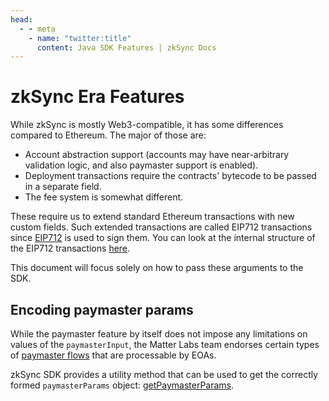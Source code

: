 ```yaml
---
head:
  - - meta
    - name: "twitter:title"
      content: Java SDK Features | zkSync Docs
---
```


# zkSync Era Features

While zkSync is mostly Web3-compatible, it has some differences compared to Ethereum. The major of those are:

- Account abstraction support (accounts may have near-arbitrary validation logic, and also paymaster support is enabled).
- Deployment transactions require the contracts' bytecode to be passed in a separate field.
- The fee system is somewhat different.

These require us to extend standard Ethereum transactions with new custom fields. Such extended transactions are called EIP712 transactions since
[EIP712](https://eips.ethereum.org/EIPS/eip-712) is used to sign them. You can look at the internal structure of the EIP712 transactions [here](../../../zk-stack/concepts/transaction-lifecycle.md#eip-712-0x71).

This document will focus solely on how to pass these arguments to the SDK.

## Encoding paymaster params

While the paymaster feature by itself does not impose any limitations on values of the `paymasterInput`, the Matter Labs team endorses certain types of [paymaster flows](../../developer-reference/account-abstraction.md#built-in-paymaster-flows) that are processable by EOAs.

zkSync SDK provides a utility method that can be used to get the correctly formed `paymasterParams` object: [getPaymasterParams](./paymaster-utils.md#getpaymasterparams).
